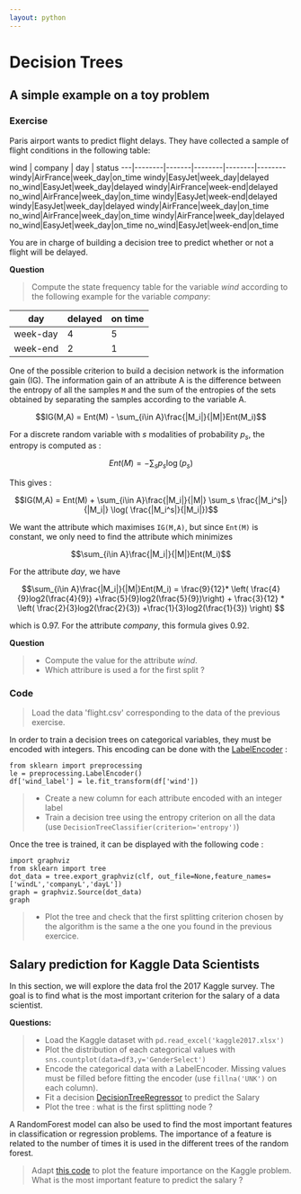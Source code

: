 ```yaml
---
layout: python
---
```

# Decision Trees

## A simple example on a toy problem

### Exercise

Paris airport wants to predict flight delays. They have collected a sample of flight conditions in the following table:

 wind  | company | day | status
---|--------|-------|--------|--------|--------
windy|AirFrance|week_day|on_time
windy|EasyJet|week_day|delayed
no_wind|EasyJet|week_day|delayed
windy|AirFrance|week-end|delayed
no_wind|AirFrance|week_day|on_time
windy|EasyJet|week-end|delayed
windy|EasyJet|week_day|delayed
windy|AirFrance|week_day|on_time
no_wind|AirFrance|week_day|on_time
windy|AirFrance|week_day|delayed
no_wind|EasyJet|week_day|on_time
no_wind|EasyJet|week-end|on_time

You are in charge of building a decision tree to predict whether or not a flight will be delayed.

**Question**
>  Compute the state frequency table for the variable *wind* according to the following example for the variable *company*: 



day | delayed | on time
---|--------|-------|
 week-day | 4 | 5 
 week-end | 2 | 1 

One of the possible criterion to build a decision network is the information gain (IG). The information gain of an attribute A is the difference between the entropy of all the samples `M` and the sum of the entropies of the sets obtained by separating the samples according to the variable A. 


$$IG(M,A)  =  Ent(M) - \sum_{i\in A}\frac{|M_i|}{|M|}Ent(M_i)$$

For a discrete random variable with $s$ modalities of probability $p_s$, the entropy is computed as : 

$$Ent(M) = - \sum_s p_s \log(p_s)$$

This gives : 

$$IG(M,A)  =  Ent(M) + \sum_{i\in A}\frac{|M_i|}{|M|} \sum_s \frac{|M_i^s|}{|M_i|}  \log( \frac{|M_i^s|}{|M_i|})$$


We want the attribute which maximises `IG(M,A)`, but since  `Ent(M)` is constant, we only need to find the attribute which minimizes 

$$\sum_{i\in A}\frac{|M_i|}{|M|}Ent(M_i)$$

For the attribute *day*, we have 

$$\sum_{i\in A}\frac{|M_i|}{|M|}Ent(M_i) = \frac{9}{12}* \left( \frac{4}{9}log2(\frac{4}{9}) +\frac{5}{9}log2(\frac{5}{9})\right) + \frac{3}{12} * \left( \frac{2}{3}log2(\frac{2}{3}) +\frac{1}{3}log2(\frac{1}{3}) \right) $$

which is 0.97. For the attribute *company*, this formula gives 0.92.

**Question**
> * Compute the value for the attribute *wind*. 
> * Which attribure  is used a for the first split ?
 
### Code

> Load the data 'flight.csv' corresponding to the data of the previous exercise.

In order to train a  decision trees on categorical variables, they must be encoded with integers. This encoding can be done with the [LabelEncoder](http://scikit-learn.org/stable/modules/generated/sklearn.preprocessing.LabelEncoder.html) :

	from sklearn import preprocessing
	le = preprocessing.LabelEncoder()
	df['wind_label'] = le.fit_transform(df['wind'])
	
> * Create a new column for each attribute encoded with an integer label
> * Train a decision tree using the entropy criterion on all the data (use `DecisionTreeClassifier(criterion='entropy')`)

Once the tree is trained, it can be displayed with the following code : 

	import graphviz
	from sklearn import tree
	dot_data = tree.export_graphviz(clf, out_file=None,feature_names=['windL','companyL','dayL'])
	graph = graphviz.Source(dot_data)  
	graph 

> * Plot the tree and check that the first splitting criterion chosen by the algorithm is the same a the one you found in the previous exercice.


## Salary prediction for Kaggle Data Scientists

In this section, we will explore the data frol the 2017 Kaggle survey. The goal is to find what is the most important criterion for the salary of a data scientist.

**Questions:**
> * Load the Kaggle dataset with `pd.read_excel('kaggle2017.xlsx')`
> * Plot the distribution of each categorical values with `sns.countplot(data=df3,y='GenderSelect')`
> * Encode the categorical data with a LabelEncoder. Missing values must be filled before fitting the encoder (use `fillna('UNK')` on each column).
> * Fit a decision [DecisionTreeRegressor](http://scikit-learn.org/stable/auto_examples/tree/plot_tree_regression.html) to predict the Salary
> * Plot the tree : what is the first splitting node ?


A RandomForest model can also be used to find the most important features in classification or regression problems. The importance of a feature is related to the number of times it is used in the different trees of the random forest.

> Adapt [this code](http://scikit-learn.org/stable/auto_examples/ensemble/plot_forest_importances.html) to plot the feature importance on the Kaggle problem. What is the most important feature to predict the salary ?
> 